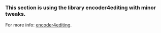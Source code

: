 ### This section is using the library encoder4editing with minor tweaks.

For more info: [encoder4editing](https://github.com/omertov/encoder4editing).